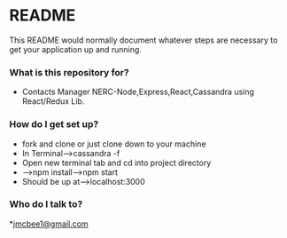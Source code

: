 # README #

This README would normally document whatever steps are necessary to get your application up and running.

### What is this repository for? ###

* Contacts Manager NERC-Node,Express,React,Cassandra using React/Redux Lib.

### How do I get set up? ###

* fork and clone or just clone down to your machine
* In Terminal-->cassandra -f
* Open new terminal tab and cd into project directory
* -->npm install-->npm start
* Should be up at-->localhost:3000




### Who do I talk to? ###

*jmcbee1@gmail.com